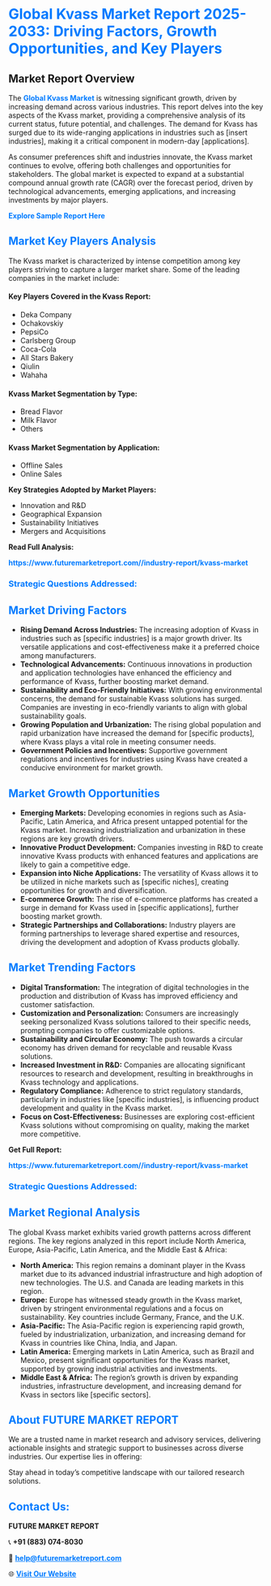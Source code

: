 <h1 style="color: #007BFF;">Global Kvass Market Report 2025-2033: Driving Factors, Growth Opportunities, and Key Players</h1>

<section id="overview">
<h2>Market Report Overview</h2>
<p>The <a href="https://www.futuremarketreport.com//industry-report/kvass-market" style="color: #007BFF; text-decoration: none;"><strong>Global Kvass Market</strong></a> is witnessing significant growth, driven by increasing demand across various industries. This report delves into the key aspects of the Kvass market, providing a comprehensive analysis of its current status, future potential, and challenges. The demand for Kvass has surged due to its wide-ranging applications in industries such as [insert industries], making it a critical component in modern-day [applications].</p>
<p>As consumer preferences shift and industries innovate, the Kvass market continues to evolve, offering both challenges and opportunities for stakeholders. The global market is expected to expand at a substantial compound annual growth rate (CAGR) over the forecast period, driven by technological advancements, emerging applications, and increasing investments by major players.</p>
</section>

<section id="overview">
<p><a href="https://www.futuremarketreport.com//request-sample/reportId=45506" style="color: #007BFF; text-decoration: none;"><strong>Explore Sample Report Here</strong></a></p>
</section>

<section id="key-players">
<h2 style="color: #007BFF;">Market Key Players Analysis</h2>
<p>The Kvass market is characterized by intense competition among key players striving to capture a larger market share. Some of the leading companies in the market include:</p>
<h4>Key Players Covered in the Kvass Report:</h4>
<ul><li>Deka Company</li><li>Ochakovskiy</li><li>PepsiCo</li><li>Carlsberg Group</li><li>Coca-Cola</li><li>All Stars Bakery</li><li>Qiulin</li><li>Wahaha</li></ul>
<h4>Kvass Market Segmentation by Type:</h4>
<ul><li>Bread Flavor</li><li>Milk Flavor</li><li>Others</li></ul>

<h4>Kvass Market Segmentation by Application:</h4>
<ul><li>Offline Sales</li><li>Online Sales</li></ul>
<p><strong>Key Strategies Adopted by Market Players:</strong></p>
<ul>
<li>Innovation and R&D</li>
<li>Geographical Expansion</li>
<li>Sustainability Initiatives</li>
<li>Mergers and Acquisitions</li>
</ul>
</section>

<section>
<p><strong>Read Full Analysis: </strong></p><a href="https://www.futuremarketreport.com//industry-report/kvass-market" style="color: #007BFF; text-decoration: none;"><strong>https://www.futuremarketreport.com//industry-report/kvass-market</strong></a>
<h3 style="color: #007BFF;">Strategic Questions Addressed:</h3>
</section>

<section id="driving-factors">
<h2 style="color: #007BFF;">Market Driving Factors</h2>
<ul>
<li><strong>Rising Demand Across Industries:</strong> The increasing adoption of Kvass in industries such as [specific industries] is a major growth driver. Its versatile applications and cost-effectiveness make it a preferred choice among manufacturers.</li>
<li><strong>Technological Advancements:</strong> Continuous innovations in production and application technologies have enhanced the efficiency and performance of Kvass, further boosting market demand.</li>
<li><strong>Sustainability and Eco-Friendly Initiatives:</strong> With growing environmental concerns, the demand for sustainable Kvass solutions has surged. Companies are investing in eco-friendly variants to align with global sustainability goals.</li>
<li><strong>Growing Population and Urbanization:</strong> The rising global population and rapid urbanization have increased the demand for [specific products], where Kvass plays a vital role in meeting consumer needs.</li>
<li><strong>Government Policies and Incentives:</strong> Supportive government regulations and incentives for industries using Kvass have created a conducive environment for market growth.</li>
</ul>
</section>

<section id="growth-opportunities">
<h2 style="color: #007BFF;">Market Growth Opportunities</h2>
<ul>
<li><strong>Emerging Markets:</strong> Developing economies in regions such as Asia-Pacific, Latin America, and Africa present untapped potential for the Kvass market. Increasing industrialization and urbanization in these regions are key growth drivers.</li>
<li><strong>Innovative Product Development:</strong> Companies investing in R&D to create innovative Kvass products with enhanced features and applications are likely to gain a competitive edge.</li>
<li><strong>Expansion into Niche Applications:</strong> The versatility of Kvass allows it to be utilized in niche markets such as [specific niches], creating opportunities for growth and diversification.</li>
<li><strong>E-commerce Growth:</strong> The rise of e-commerce platforms has created a surge in demand for Kvass used in [specific applications], further boosting market growth.</li>
<li><strong>Strategic Partnerships and Collaborations:</strong> Industry players are forming partnerships to leverage shared expertise and resources, driving the development and adoption of Kvass products globally.</li>
</ul>
</section>

<section id="trending-factors">
<h2 style="color: #007BFF;">Market Trending Factors</h2>
<ul>
<li><strong>Digital Transformation:</strong> The integration of digital technologies in the production and distribution of Kvass has improved efficiency and customer satisfaction.</li>
<li><strong>Customization and Personalization:</strong> Consumers are increasingly seeking personalized Kvass solutions tailored to their specific needs, prompting companies to offer customizable options.</li>
<li><strong>Sustainability and Circular Economy:</strong> The push towards a circular economy has driven demand for recyclable and reusable Kvass solutions.</li>
<li><strong>Increased Investment in R&D:</strong> Companies are allocating significant resources to research and development, resulting in breakthroughs in Kvass technology and applications.</li>
<li><strong>Regulatory Compliance:</strong> Adherence to strict regulatory standards, particularly in industries like [specific industries], is influencing product development and quality in the Kvass market.</li>
<li><strong>Focus on Cost-Effectiveness:</strong> Businesses are exploring cost-efficient Kvass solutions without compromising on quality, making the market more competitive.</li>
</ul>
</section>

<section>
<p><strong>Get Full Report: </strong></p><a href="https://www.futuremarketreport.com//industry-report/kvass-market" style="color: #007BFF; text-decoration: none;"><strong>https://www.futuremarketreport.com//industry-report/kvass-market</strong></a>
<h3 style="color: #007BFF;">Strategic Questions Addressed:</h3>
</section>


<section id="regional-analysis">
<h2 style="color: #007BFF;">Market Regional Analysis</h2>
<p>The global Kvass market exhibits varied growth patterns across different regions. The key regions analyzed in this report include North America, Europe, Asia-Pacific, Latin America, and the Middle East & Africa:</p>
<ul>
<li><strong>North America:</strong> This region remains a dominant player in the Kvass market due to its advanced industrial infrastructure and high adoption of new technologies. The U.S. and Canada are leading markets in this region.</li>
<li><strong>Europe:</strong> Europe has witnessed steady growth in the Kvass market, driven by stringent environmental regulations and a focus on sustainability. Key countries include Germany, France, and the U.K.</li>
<li><strong>Asia-Pacific:</strong> The Asia-Pacific region is experiencing rapid growth, fueled by industrialization, urbanization, and increasing demand for Kvass in countries like China, India, and Japan.</li>
<li><strong>Latin America:</strong> Emerging markets in Latin America, such as Brazil and Mexico, present significant opportunities for the Kvass market, supported by growing industrial activities and investments.</li>
<li><strong>Middle East & Africa:</strong> The region’s growth is driven by expanding industries, infrastructure development, and increasing demand for Kvass in sectors like [specific sectors].</li>
</ul>
</section>

<footer>
<h2 style="color: #007BFF;">About FUTURE MARKET REPORT</h2>
<p>We are a trusted name in market research and advisory services, delivering actionable insights and strategic support to businesses across diverse industries. Our expertise lies in offering:</p>

<p>Stay ahead in today’s competitive landscape with our tailored research solutions.</p>

<h2 style="color: #007BFF;">Contact Us:</h2>
<p><strong>FUTURE MARKET REPORT</strong></p>
<p>📞 <strong>+91 (883) 074-8030</strong></p>
<p>📧 <strong><a href="mailto:help@futuremarketreport.com" style="color: #007BFF;">help@futuremarketreport.com</a></strong></p>
<p>🌐 <strong><a href="https://www.futuremarketreport.com/" style="color: #007BFF;">Visit Our Website</a></strong></p>
</footer>